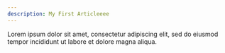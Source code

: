 ```yaml
---
description: My First Articleeee
---
```

Lorem ipsum dolor sit amet, consectetur adipiscing elit, sed do eiusmod tempor incididunt ut labore et dolore magna aliqua.